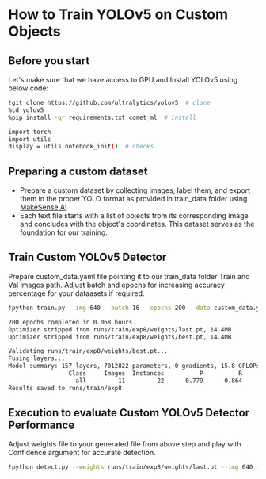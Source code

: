 # How to Train YOLOv5 on Custom Objects

## Before you start
Let's make sure that we have access to GPU and Install YOLOv5 using below code:

```bash
!git clone https://github.com/ultralytics/yolov5  # clone
%cd yolov5
%pip install -qr requirements.txt comet_ml  # install

import torch
import utils
display = utils.notebook_init()  # checks
```

## Preparing a custom dataset
- Prepare a custom dataset by collecting images, label them, and export them in the proper YOLO format as provided in train_data folder using [MakeSense AI](https://www.makesense.ai/) 
- Each text file starts with a list of objects from its corresponding image and concludes with the object's coordinates. This dataset serves as the foundation for our training.

## Train Custom YOLOv5 Detector
Prepare custom_data.yaml file pointing it to our train_data folder Train and Val images path. Adjust batch and epochs for increasing accuracy percentage for your dataasets if required.

```bash
!python train.py --img 640 --batch 16 --epochs 200 --data custom_data.yaml --weights yolov5s.pt --cache
```

```bash
200 epochs completed in 0.068 hours.
Optimizer stripped from runs/train/exp8/weights/last.pt, 14.4MB
Optimizer stripped from runs/train/exp8/weights/best.pt, 14.4MB

Validating runs/train/exp8/weights/best.pt...
Fusing layers... 
Model summary: 157 layers, 7012822 parameters, 0 gradients, 15.8 GFLOPs
                 Class     Images  Instances          P          R      mAP50   mAP50-95: 100% 1/1 [00:00<00:00,  4.96it/s]
                   all         11         22      0.779      0.864      0.837      0.428
Results saved to runs/train/exp8
```

## Execution to evaluate Custom YOLOv5 Detector Performance
Adjust weights file to your generated file from above step and play with Confidence argument for accurate detection.
```bash
!python detect.py --weights runs/train/exp8/weights/last.pt --img 640 --conf 0.35 --source ../DetectFromVideo1.mp4
```
